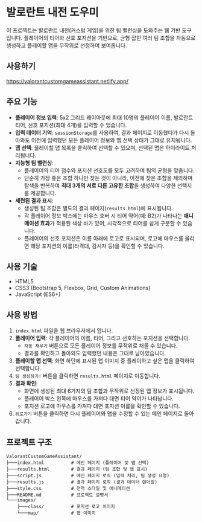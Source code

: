 # 발로란트 내전 도우미

이 프로젝트는 발로란트 내전(커스텀 게임)을 위한 팀 밸런싱을 도와주는 웹 기반 도구입니다. 플레이어의 티어와 선호 포지션을 기반으로, 균형 잡힌 여러 팀 조합을 자동으로 생성하고 플레이할 맵을 무작위로 선정하여 보여줍니다.

## 사용하기 
https://valorantcustomgameassistant.netlify.app/

## 주요 기능

*   **플레이어 정보 입력**: 5x2 그리드 레이아웃에 최대 10명의 플레이어 이름, 발로란트 티어, 선호 포지션(최대 4개)을 입력할 수 있습니다.
*   **입력 데이터 기억**: `sessionStorage`를 사용하여, 결과 페이지로 이동했다가 다시 돌아와도 이전에 입력했던 모든 플레이어 정보와 맵 선택 상태가 그대로 유지됩니다.
*   **맵 선택**: 플레이할 맵 목록을 클릭하여 선택할 수 있으며, 선택된 맵은 하이라이트 처리됩니다.
*   **지능형 팀 밸런싱**:
    *   플레이어의 티어 점수와 포지션 선호도를 모두 고려하여 팀의 균형을 맞춥니다.
    *   단순히 가장 좋은 조합 하나만 찾는 것이 아니라, 이전에 찾은 조합을 제외하며 탐색을 반복하여 **최대 3개의 서로 다른 고유한 조합**을 생성하여 다양한 선택지를 제공합니다.
*   **세련된 결과 표시**:
    *   생성된 팀 조합은 별도의 결과 페이지(`results.html`)에 표시됩니다.
    *   각 플레이어 정보 박스에는 마우스 호버 시 티어 약어(예: B2)가 나타나는 **애니메이션 효과**가 적용된 색상 바가 있어, 시각적으로 티어를 쉽게 구분할 수 있습니다.
    *   플레이어의 선호 포지션은 이름 아래에 로고로 표시되며, 로고에 마우스를 올리면 해당 포지션의 이름(타격대, 감시자 등)을 확인할 수 있습니다.

## 사용 기술

*   HTML5
*   CSS3 (Bootstrap 5, Flexbox, Grid, Custom Animations)
*   JavaScript (ES6+)

## 사용 방법

1.  `index.html` 파일을 웹 브라우저에서 엽니다.
2.  **플레이어 입력**: 각 플레이어의 이름, 티어, 그리고 선호하는 포지션을 선택합니다.
    *   `자동 채우기` 버튼으로 모든 플레이어 정보를 무작위로 채울 수 있습니다.
    *   결과를 확인하고 돌아와도 입력했던 내용은 그대로 남아있습니다.
3.  **플레이할 맵 선택**: 화면 하단에 표시된 맵 이미지 중 플레이하고 싶은 맵을 클릭하여 선택합니다.
4.  `팀 생성하기!` 버튼을 클릭하면 `results.html` 페이지로 이동합니다.
5.  **결과 확인**:
    *   화면에 생성된 최대 6가지의 팀 조합과 무작위로 선정된 맵 정보가 표시됩니다.
    *   플레이어 박스 왼쪽에 마우스를 가져다 대면 티어 약어가 나타납니다.
    *   포지션 로고에 마우스를 가져다 대면 포지션 이름을 확인할 수 있습니다.
6.  `뒤로가기` 버튼을 클릭하면 다시 플레이어와 맵을 수정할 수 있는 메인 페이지로 돌아갑니다.

## 프로젝트 구조

```
ValorantCustomGameAssistant/
├───index.html          # 메인 페이지 (플레이어 및 맵 선택)
├───results.html        # 결과 페이지 (팀 조합 및 맵 표시)
├───script.js           # 메인 페이지 로직 (입력 처리, 팀 생성 요청)
├───results.js          # 결과 페이지 로직 (결과 데이터 렌더링)
├───style.css           # 전역 스타일 및 애니메이션
├───README.md           # 프로젝트 설명서
└───images/
    ├───class/          # 포지션 로고 이미지
    └───map/            # 맵 이미지
```
